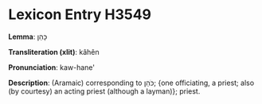 # Lexicon Entry H3549

**Lemma**: כָּהֵן

**Transliteration (xlit)**: kâhên

**Pronunciation**: kaw-hane'

**Description**:
(Aramaic) corresponding to כֹּהֵן; {one officiating, a priest; also (by courtesy) an acting priest (although a layman)}; priest.
